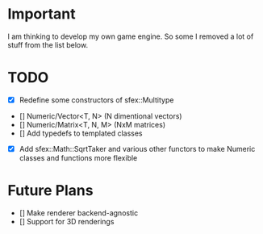 # Important
I am thinking to develop my own game engine. So some I removed a lot of stuff from the list below.  

# TODO
+ [X] Redefine some constructors of sfex::Multitype
+ [] Numeric/Vector<T, N> (N dimentional vectors)
+ [] Numeric/Matrix<T, N, M> (NxM matrices)
+ [] Add typedefs to templated classes
+ [X] Add sfex::Math::SqrtTaker and various other functors to make Numeric classes and functions more flexible

# Future Plans
+ [] Make renderer backend-agnostic
+ [] Support for 3D renderings
